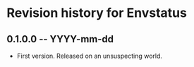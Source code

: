 # Revision history for Envstatus

## 0.1.0.0 -- YYYY-mm-dd

* First version. Released on an unsuspecting world.
